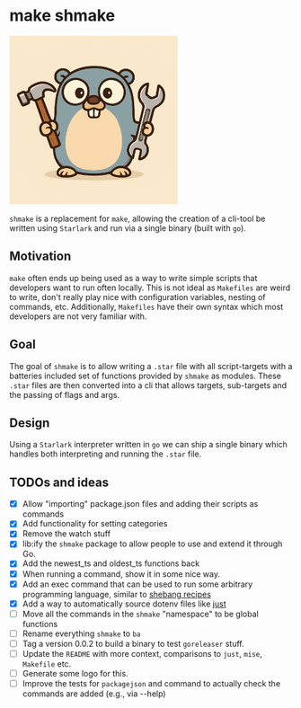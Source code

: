 # make shmake

<img src="logo.png" width="300">

`shmake` is a replacement for `make`, allowing the creation of a cli-tool be written using `Starlark` and run via a
single binary (built with `go`).

## Motivation
`make` often ends up being used as a way to write simple scripts that developers want to run often locally. This is not
ideal as `Makefiles` are weird to write, don't really play nice with configuration variables, nesting of commands, etc.
Additionally, `Makefiles` have their own syntax which most developers are not very familiar with.

## Goal

The goal of `shmake` is to allow writing a `.star` file with all script-targets with a batteries included set of
functions provided by `shmake` as modules. These `.star` files are then converted into a cli that allows targets,
sub-targets and the passing of flags and args.

## Design

Using a `Starlark` interpreter written in `go` we can ship a single binary which handles both interpreting and running
the `.star` file.

## TODOs and ideas

- [x] Allow "importing" package.json files and adding their scripts as commands
- [x] Add functionality for setting categories
- [x] Remove the watch stuff
- [x] lib:ify the `shmake` package to allow people to use and extend it through Go.
- [x] Add the newest_ts and oldest_ts functions back
- [x] When running a command, show it in some nice way.
- [x] Add an exec command that can be used to run some arbitrary programming language, similar
  to [shebang recipes](https://github.com/casey/just?tab=readme-ov-file#shebang-recipes)
- [x] Add a way to automatically source dotenv files
  like [just](https://github.com/casey/just?tab=readme-ov-file#dotenv-settings)
- [ ] Move all the commands in the `shmake` "namespace" to be global functions
- [ ] Rename everything `shmake` to `ba`
- [ ] Tag a version 0.0.2 to build a binary to test `goreleaser` stuff.
- [ ] Update the `README` with more context, comparisons to `just`, `mise`, `Makefile` etc.
- [ ] Generate some logo for this.
- [ ] Improve the tests for `packagejson` and command to actually check the commands are added (e.g., via --help)
